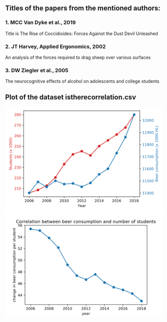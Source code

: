 ## Titles of the papers from the mentioned authors:


### 1. MCC Van Dyke et al., 2019

Title is The Rise of Coccidioides: Forces Against the Dust Devil Unleashed


### 2. JT Harvey, Applied Ergonomics, 2002

An analysis of the forces required to drag sheep over various surfaces


### 3. DW Ziegler et al., 2005

The neurocognitive effects of alcohol on adolescents and college students



## Plot of the dataset istherecorrelation.csv


![Graph](Assignment_seminarsCS.png)
![Graph](Assignment_seminarsCS_3.png)
